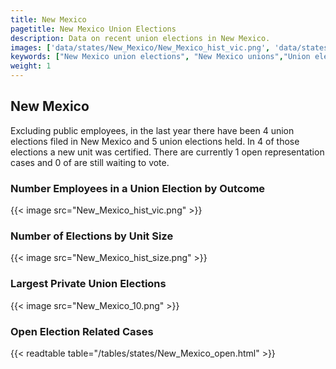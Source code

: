 ```yaml
---
title: New Mexico
pagetitle: New Mexico Union Elections
description: Data on recent union elections in New Mexico.
images: ['data/states/New_Mexico/New_Mexico_hist_vic.png', 'data/states/New_Mexico/New_Mexico_hist_size.png', 'data/states/New_Mexico/New_Mexico_10.png']
keywords: ["New Mexico union elections", "New Mexico unions","Union elections"]
weight: 1
---
```

##  New Mexico

Excluding public employees, in the last year there have been 4 union elections filed in New Mexico and 5 union elections held. In 4 of those elections a new unit was certified. There are currently 1 open representation cases and 0 of are still waiting to vote.

### Number Employees in a Union Election by Outcome
{{< image src="New_Mexico_hist_vic.png" >}}

### Number of Elections by Unit Size
{{< image src="New_Mexico_hist_size.png" >}}

### Largest Private Union Elections
{{< image src="New_Mexico_10.png" >}}

### Open Election Related Cases
{{< readtable table="/tables/states/New_Mexico_open.html" >}}

